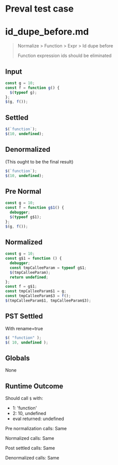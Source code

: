 # Preval test case

# id_dupe_before.md

> Normalize > Function > Expr > Id dupe before
>
> Function expression ids should be eliminated

## Input

`````js filename=intro
const g = 10;
const f = function g() {
  $(typeof g);
};
$(g, f());
`````

## Settled


`````js filename=intro
$(`function`);
$(10, undefined);
`````

## Denormalized
(This ought to be the final result)

`````js filename=intro
$(`function`);
$(10, undefined);
`````

## Pre Normal


`````js filename=intro
const g = 10;
const f = function g$1() {
  debugger;
  $(typeof g$1);
};
$(g, f());
`````

## Normalized


`````js filename=intro
const g = 10;
const g$1 = function () {
  debugger;
  const tmpCalleeParam = typeof g$1;
  $(tmpCalleeParam);
  return undefined;
};
const f = g$1;
const tmpCalleeParam$1 = g;
const tmpCalleeParam$3 = f();
$(tmpCalleeParam$1, tmpCalleeParam$3);
`````

## PST Settled
With rename=true

`````js filename=intro
$( "function" );
$( 10, undefined );
`````

## Globals

None

## Runtime Outcome

Should call `$` with:
 - 1: 'function'
 - 2: 10, undefined
 - eval returned: undefined

Pre normalization calls: Same

Normalized calls: Same

Post settled calls: Same

Denormalized calls: Same

